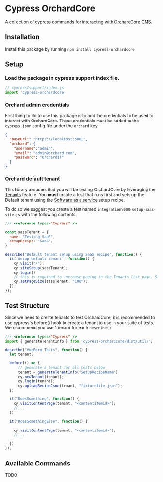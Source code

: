 # Cypress OrchardCore

A collection of cypress commands for interacting with [OrchardCore CMS](https://github.com/OrchardCMS/OrchardCore).

## Installation

Install this package by running `npm install cypress-orchardcore`

## Setup

### Load the package in cypress support index file.

```javascript
// cypress/support/index.js
import 'cypress-orchardcore'
```

### Orchard admin credentials

First thing to do to use this package is to add the credentials to be used to interact with OrchardCore. These credentials must be added to the `cypress.json`  config file under the `orchard` key.

```json
{
  "baseUrl": "https://localhost:5001",
  "orchard": {
    "username":"admin",
    "email": "admin@orchard.com",
    "password": "Orchard1!"
  }
}
```

### Orchard default tenant 

This library assumes that you will be testing OrchardCore by leveraging the [Tenants](https://docs.orchardcore.net/en/latest/reference/glossary/#tenant) feature. You **must** create a test that runs first and sets up the Default tenant using the [Software as a service](https://docs.orchardcore.net/en/latest/getting-started/starter-recipes/#saas-recipe-with-thetheme) setup recipe.

To do so we suggest you create a test named `integration\000-setup-saas-site.js` with the following contents.

```javascript
/// <reference types="Cypress" />

const sassTenant = {
  name: "Testing SaaS",
  setupRecipe: "SaaS",
}

describe("Default tenant setup using SaaS recipe", function() {
  it("Setup default tenant", function() {
    cy.visit("/");
    cy.siteSetup(sassTenant);
    cy.login()
    // this is required to increase paging in the Tenants list page. Since we will be creating a lot of tenants during out testing.
    cy.setPageSize(sassTenant, "100");
  });
});
```


## Test Structure

Since we need to create tenants to test OrchardCore, it is recommended to use cypress's before() hook to create a tenant to use in your suite of tests. 
We recommend you use 1 tenant for each `describe()`

```javascript
/// <reference types="Cypress" />
import { generateTenantInfo } from 'cypress-orchardcore/dist/utils';

describe("VueForm Tests", function() {    
  let tenant;

  before(() => {
      // generate a tenant for all tests below
      tenant = generateTenantInfo("SetupRecipeName")
      cy.newTenant(tenant);
      cy.login(tenant);
      cy.uploadRecipeJson(tenant, "fixturefile.json");
  })

  it("DoesSomething", function() {
    cy.visitContentPage(tenant, "<contentitemid>");
    //...
  })

  it("DoesSomethingElse", function() {
    
    cy.visitContentPage(tenant, "<contentitemid>");
    //...

  })
});
```

## Available Commands

TODO
